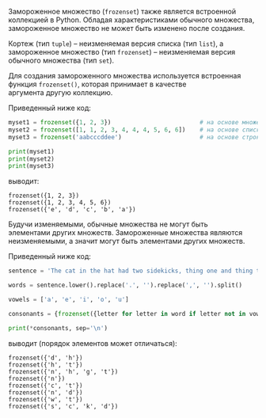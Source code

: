 

Замороженное множество (`frozenset`) также является встроенной коллекцией в Python. Обладая характеристиками обычного множества, замороженное множество не может быть изменено после создания.

Кортеж (тип `tuple`) – неизменяемая версия списка (тип `list`), а замороженное множество (тип `frozenset`) – неизменяемая версия обычного множества (тип `set`).

Для создания замороженного множества используется встроенная функция `frozenset()`, которая принимает в качестве аргумента другую коллекцию.

Приведенный ниже код:

```python
myset1 = frozenset({1, 2, 3})                         # на основе множества
myset2 = frozenset([1, 1, 2, 3, 4, 4, 4, 5, 6, 6])    # на основе списка
myset3 = frozenset('aabcccddee')                      # на основе строки

print(myset1)
print(myset2)
print(myset3)
```

выводит:

```no-highlight
frozenset({1, 2, 3})
frozenset({1, 2, 3, 4, 5, 6})
frozenset({'e', 'd', 'c', 'b', 'a'})
```

Будучи изменяемыми, обычные множества не могут быть элементами других множеств. Замороженные множества являются неизменяемыми, а значит могут быть элементами других множеств.

Приведенный ниже код:

```python
sentence = 'The cat in the hat had two sidekicks, thing one and thing two.'

words = sentence.lower().replace('.', '').replace(',', '').split()

vowels = ['a', 'e', 'i', 'o', 'u']

consonants = {frozenset({letter for letter in word if letter not in vowels}) for word in words}

print(*consonants, sep='\n')
```

выводит (порядок элементов может отличаться):

```no-highlight
frozenset({'d', 'h'})
frozenset({'h', 't'})
frozenset({'n', 'h', 'g', 't'})
frozenset({'n'})
frozenset({'c', 't'})
frozenset({'n', 'd'})
frozenset({'w', 't'})
frozenset({'s', 'c', 'k', 'd'})
```
